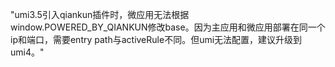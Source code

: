 "umi3.5引入qiankun插件时，微应用无法根据window.POWERED_BY_QIANKUN修改base。因为主应用和微应用部署在同一个ip和端口，需要entry path与activeRule不同。但umi无法配置，建议升级到umi4。"
